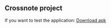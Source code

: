 ## Crossnote project
If you want to test the application:
[Download apk](https://github.com/dirtyalex/Crossnote-Android/raw/master/app/build/outputs/apk/debug/app-debug.apk)
